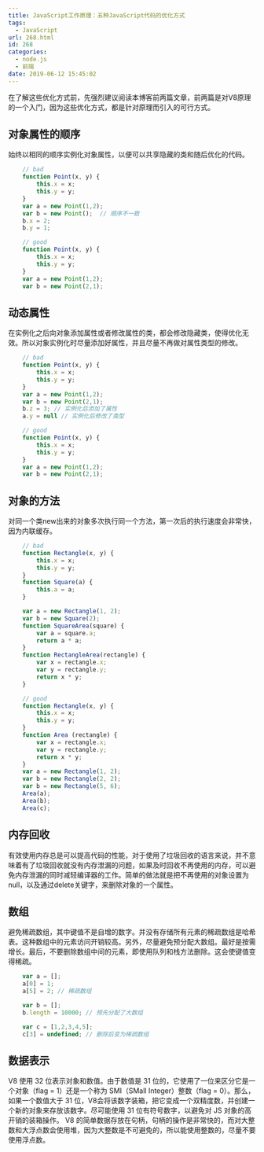 ```yaml
---
title: JavaScript工作原理：五种JavaScript代码的优化方式
tags:
  - JavaScript
url: 268.html
id: 268
categories:
  - node.js
  - 前端
date: 2019-06-12 15:45:02
---
```


在了解这些优化方式前，先强烈建议阅读本博客前两篇文章，前两篇是对V8原理的一个入门，因为这些优化方式，都是针对原理而引入的可行方式。

对象属性的顺序
-------

始终以相同的顺序实例化对象属性，以便可以共享隐藏的类和随后优化的代码。
```js
    // bad
    function Point(x, y) {
        this.x = x;
        this.y = y;
    }
    var a = new Point(1,2);
    var b = new Point();  // 顺序不一致
    b.x = 2;
    b.y = 1;

    // good
    function Point(x, y) {
        this.x = x;
        this.y = y;
    }
    var a = new Point(1,2);
    var b = new Point(2,1);
```

动态属性
----

在实例化之后向对象添加属性或者修改属性的类，都会修改隐藏类，使得优化无效。所以对象实例化时尽量添加好属性，并且尽量不再做对属性类型的修改。
```js
    // bad
    function Point(x, y) {
        this.x = x;
        this.y = y;
    }
    var a = new Point(1,2);
    var b = new Point(2,1);
    b.z = 3; // 实例化后添加了属性
    a.y = null // 实例化后修改了类型

    // good
    function Point(x, y) {
        this.x = x;
        this.y = y;
    }
    var a = new Point(1,2);
    var b = new Point(2,1);
```

对象的方法
-----

对同一个类new出来的对象多次执行同一个方法，第一次后的执行速度会非常快，因为内联缓存。
```js
    // bad
    function Rectangle(x, y) {
        this.x = x;
        this.y = y;
    }
    function Square(a) {
        this.a = a;
    }

    var a = new Rectangle(1, 2);
    var b = new Square(2);
    function SquareArea(square) {
        var a = square.a;
        return a * a;
    }
    function RectangleArea(rectangle) {
        var x = rectangle.x;
        var y = rectangle.y;
        return x * y;
    }

    // good
    function Rectangle(x, y) {
        this.x = x;
        this.y = y;
    }
    function Area (rectangle) {
        var x = rectangle.x;
        var y = rectangle.y;
        return x * y;
    }
    var a = new Rectangle(1, 2);
    var b = new Rectangle(2, 2);
    var b = new Rectangle(5, 6);
    Area(a);
    Area(b);
    Area(c);
```

内存回收
----

有效使用内存总是可以提高代码的性能，对于使用了垃圾回收的语言来说，并不意味着有了垃圾回收就没有内存泄漏的问题，如果及时回收不再使用的内存，可以避免内存泄漏的同时减轻编译器的工作。简单的做法就是把不再使用的对象设置为null，以及通过delete关键字，来删除对象的一个属性。

数组
--

避免稀疏数组，其中键值不是自增的数字。并没有存储所有元素的稀疏数组是哈希表。这种数组中的元素访问开销较高。另外，尽量避免预分配大数组。最好是按需增长。最后，不要删除数组中间的元素，即使用队列和栈方法删除。这会使键值变得稀疏。
```js
    var a = [];
    a[0] = 1;
    a[5] = 2; // 稀疏数组

    var b = [];
    b.length = 10000; // 预先分配了大数组

    var c = [1,2,3,4,5];
    c[3] = undefined; // 删除后变为稀疏数组
```

数据表示
----

V8 使用 32 位表示对象和数值。由于数值是 31 位的，它使用了一位来区分它是一个对象（flag = 1）还是一个称为 SMI（SMall Integer）整数（flag = 0）。那么，如果一个数值大于 31 位，V8会将该数字装箱，把它变成一个双精度数，并创建一个新的对象来存放该数字。尽可能使用 31 位有符号数字，以避免对 JS 对象的高开销的装箱操作。 V8 的简单数据存放在句柄，句柄的操作是非常快的，而对大整数和大浮点数会使用堆，因为大整数是不可避免的，所以能使用整数的，尽量不要使用浮点数。